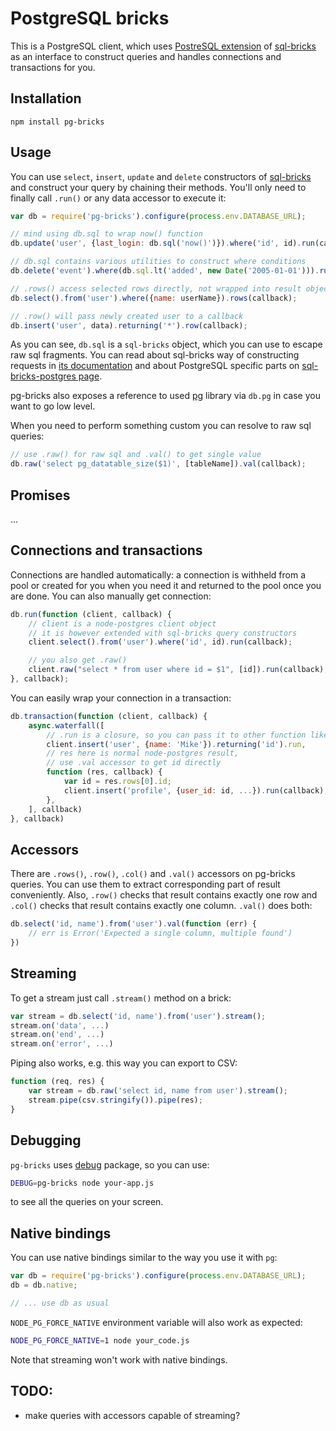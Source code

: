 # PostgreSQL bricks

This is a PostgreSQL client, which uses [PostreSQL extension][sql-bricks-postgres]
of [sql-bricks][] as an interface to construct queries
and handles connections and transactions for you.


## Installation

```
npm install pg-bricks
```


## Usage

You can use `select`, `insert`, `update` and `delete` constructors of [sql-bricks][] and
construct your query by chaining their methods. You'll only need to finally call `.run()` or any data accessor to execute it:

```js
var db = require('pg-bricks').configure(process.env.DATABASE_URL);

// mind using db.sql to wrap now() function
db.update('user', {last_login: db.sql('now()')}).where('id', id).run(callback);

// db.sql contains various utilities to construct where conditions
db.delete('event').where(db.sql.lt('added', new Date('2005-01-01'))).run(...);

// .rows() access selected rows directly, not wrapped into result object
db.select().from('user').where({name: userName}).rows(callback);

// .row() will pass newly created user to a callback
db.insert('user', data).returning('*').row(callback);
```

As you can see, `db.sql` is a `sql-bricks` object, which you can use to escape raw sql
fragments. You can read about sql-bricks way of constructing
requests in [its documentation](http://csnw.github.io/sql-bricks) and
about PostgreSQL specific parts on [sql-bricks-postgres page][sql-bricks-postgres].

pg-bricks also exposes a reference to used [pg][] library via `db.pg`
in case you want to go low level.

When you need to perform something custom you can resolve to raw sql queries:

```js
// use .raw() for raw sql and .val() to get single value
db.raw('select pg_datatable_size($1)', [tableName]).val(callback);
```

## Promises

...


## Connections and transactions

Connections are handled automatically: a connection is withheld from a pool or created
for you when you need it and returned to the pool once you are done.
You can also manually get connection:

```js
db.run(function (client, callback) {
    // client is a node-postgres client object
    // it is however extended with sql-bricks query constructors
    client.select().from('user').where('id', id).run(callback);

    // you also get .raw()
    client.raw("select * from user where id = $1", [id]).run(callback);
}, callback);
```

You can easily wrap your connection in a transaction:

```js
db.transaction(function (client, callback) {
    async.waterfall([
        // .run is a closure, so you can pass it to other function like this:
        client.insert('user', {name: 'Mike'}).returning('id').run,
        // res here is normal node-postgres result,
        // use .val accessor to get id directly
        function (res, callback) {
            var id = res.rows[0].id;
            client.insert('profile', {user_id: id, ...}).run(callback);
        },
    ], callback)
}, callback)
```


## Accessors

There are `.rows()`, `.row()`, `.col()` and `.val()` accessors on pg-bricks queries.
You can use them to extract corresponding part of result conveniently.
Also, `.row()` checks that result contains exactly one row and `.col()` checks that result
contains exactly one column. `.val()` does both:

```js
db.select('id, name').from('user').val(function (err) {
    // err is Error('Expected a single column, multiple found')
})
```


## Streaming

To get a stream just call `.stream()` method on a brick:

```js
var stream = db.select('id, name').from('user').stream();
stream.on('data', ...)
stream.on('end', ...)
stream.on('error', ...)
```

Piping also works, e.g. this way you can export to CSV:

```js
function (req, res) {
    var stream = db.raw('select id, name from user').stream();
    stream.pipe(csv.stringify()).pipe(res);
}
```


## Debugging

`pg-bricks` uses [debug][] package, so you can use:

```bash
DEBUG=pg-bricks node your-app.js
```

to see all the queries on your screen.


## Native bindings

You can use native bindings similar to the way you use it with `pg`:

```js
var db = require('pg-bricks').configure(process.env.DATABASE_URL);
db = db.native;

// ... use db as usual
```

`NODE_PG_FORCE_NATIVE` environment variable will also work as expected:

```bash
NODE_PG_FORCE_NATIVE=1 node your_code.js
```

Note that streaming won't work with native bindings.


## TODO:

- make queries with accessors capable of streaming?


[sql-bricks-postgres]: https://www.npmjs.org/package/sql-bricks-postgres
[sql-bricks]: https://www.npmjs.org/package/sql-bricks
[pg]: https://www.npmjs.org/package/pg
[debug]: https://www.npmjs.org/package/debug
